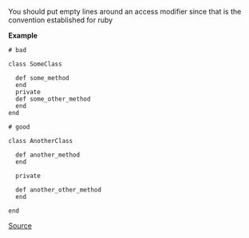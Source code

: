 You should put empty lines around an access modifier since that is the convention established for ruby

**Example**

```
# bad

class SomeClass

  def some_method
  end
  private
  def some_other_method
  end
end

# good

class AnotherClass

  def another_method
  end

  private

  def another_other_method
  end

end
```

[Source](http://www.rubydoc.info/gems/rubocop/RuboCop/Cop/Style/EmptyLinesAroundAccessModifier)